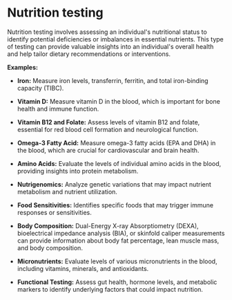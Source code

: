 # Nutrition testing

Nutrition testing involves assessing an individual's nutritional status to identify potential deficiencies or imbalances in essential nutrients. This type of testing can provide valuable insights into an individual's overall health and help tailor dietary recommendations or interventions. 

**Examples:**

* **Iron:** Measure iron levels, transferrin, ferritin, and total iron-binding capacity (TIBC).
  
* **Vitamin D:** Measure vitamin D in the blood, which is important for bone health and immune function.

* **Vitamin B12 and Folate:** Assess levels of vitamin B12 and folate, essential for red blood cell formation and neurological function.

* **Omega-3 Fatty Acid:** Measure omega-3 fatty acids (EPA and DHA) in the blood, which are crucial for cardiovascular and brain health.

* **Amino Acids:** Evaluate the levels of individual amino acids in the blood, providing insights into protein metabolism.

* **Nutrigenomics:** Analyze genetic variations that may impact nutrient metabolism and nutrient utilization.

* **Food Sensitivities:** Identifies specific foods that may trigger immune responses or sensitivities.

* **Body Composition:** Dual-Energy X-ray Absorptiometry (DEXA), bioelectrical impedance analysis (BIA), or skinfold caliper measurements can provide information about body fat percentage, lean muscle mass, and body composition.

* **Micronutrients:** Evaluate levels of various micronutrients in the blood, including vitamins, minerals, and antioxidants.

* **Functional Testing:** Assess gut health, hormone levels, and metabolic markers to identify underlying factors that could impact nutrition.

